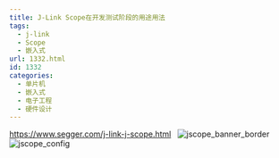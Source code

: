 ```yaml
---
title: J-Link Scope在开发测试阶段的用途用法
tags:
  - j-link
  - Scope
  - 嵌入式
url: 1332.html
id: 1332
categories:
  - 单片机
  - 嵌入式
  - 电子工程
  - 硬件设计
---
```


https://www.segger.com/j-link-j-scope.html   ![jscope_banner_border](http://oarap.org/wp-content/uploads/2016/10/JScope_banner_border.png) ![jscope_config](http://oarap.org/wp-content/uploads/2016/10/JScope_Config.png)
